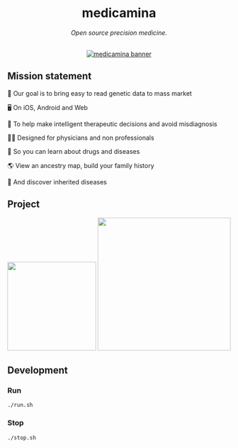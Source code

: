 <div align="center">
  <h1>medicamina</h1>
  <i>Open source precision medicine.</i>
</div>

<br />

<div align="center">

  [![medicamina banner](https://raw.githubusercontent.com/medicamina/medicamina/main/docs/banner.png)](https://github.com/medicamina)

</div>

## Mission statement

🧬 Our goal is to bring easy to read genetic data to mass market

🖥 On iOS, Android and Web

💊 To help make intelligent therapeutic decisions and avoid misdiagnosis

👩‍⚕️ Designed for physicians and non professionals

📖 So you can learn about drugs and diseases

🌎 View an ancestry map, build your family history

🤧 And discover inherited diseases

## Project 

<div align="center">
  <img src="https://raw.githubusercontent.com/medicamina/medicamina/main/docs/flutter.png" width="200" />
  <img src="https://raw.githubusercontent.com/medicamina/medicamina/main/docs/supabase.png" width="300" />
</div>


## Development

### Run

`./run.sh`

### Stop

`./stop.sh`